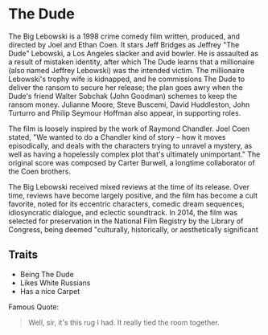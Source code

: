 # The Dude

The Big Lebowski is a 1998 crime comedy film written, produced, and directed by Joel and Ethan Coen. It stars Jeff Bridges as Jeffrey "The Dude" Lebowski, a Los Angeles slacker and avid bowler. He is assaulted as a result of mistaken identity, after which The Dude learns that a millionaire (also named Jeffrey Lebowski) was the intended victim. The millionaire Lebowski's trophy wife is kidnapped, and he commissions The Dude to deliver the ransom to secure her release; the plan goes awry when the Dude's friend Walter Sobchak (John Goodman) schemes to keep the ransom money. Julianne Moore, Steve Buscemi, David Huddleston, John Turturro and Philip Seymour Hoffman also appear, in supporting roles.

The film is loosely inspired by the work of Raymond Chandler. Joel Coen stated, "We wanted to do a Chandler kind of story – how it moves episodically, and deals with the characters trying to unravel a mystery, as well as having a hopelessly complex plot that's ultimately unimportant." The original score was composed by Carter Burwell, a longtime collaborator of the Coen brothers.

The Big Lebowski received mixed reviews at the time of its release. Over time, reviews have become largely positive, and the film has become a cult favorite, noted for its eccentric characters, comedic dream sequences, idiosyncratic dialogue, and eclectic soundtrack. In 2014, the film was selected for preservation in the National Film Registry by the Library of Congress, being deemed "culturally, historically, or aesthetically significant

## Traits

* Being The Dude
* Likes White Russians
* Has a nice Carpet

Famous Quote:
>Well, sir, it's this rug I had. It really tied the room together.
